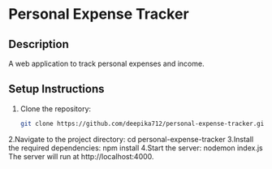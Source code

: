 # Personal Expense Tracker

## Description
A web application to track personal expenses and income.

## Setup Instructions
1. Clone the repository:
   ```bash
   git clone https://github.com/deepika712/personal-expense-tracker.git
2.Navigate to the project directory:
    cd personal-expense-tracker
3.Install the required dependencies:
    npm install
4.Start the server:
nodemon index.js
The server will run at http://localhost:4000.

